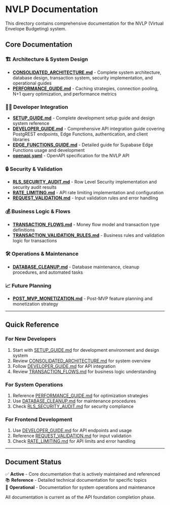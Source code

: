 # NVLP Documentation

This directory contains comprehensive documentation for the NVLP (Virtual Envelope Budgeting) system.

## Core Documentation

### 🏗️ Architecture & System Design
- **[CONSOLIDATED_ARCHITECTURE.md](./CONSOLIDATED_ARCHITECTURE.md)** - Complete system architecture, database design, transaction system, security implementation, and operational guides
- **[PERFORMANCE_GUIDE.md](./PERFORMANCE_GUIDE.md)** - Caching strategies, connection pooling, N+1 query optimization, and performance metrics

### 👨‍💻 Developer Integration
- **[SETUP_GUIDE.md](./SETUP_GUIDE.md)** - Complete development setup guide and design system reference
- **[DEVELOPER_GUIDE.md](./DEVELOPER_GUIDE.md)** - Comprehensive API integration guide covering PostgREST endpoints, Edge Functions, authentication, and client libraries
- **[EDGE_FUNCTIONS_GUIDE.md](./EDGE_FUNCTIONS_GUIDE.md)** - Detailed guide for Supabase Edge Functions usage and development
- **[openapi.yaml](./openapi.yaml)** - OpenAPI specification for the NVLP API

### 🔒 Security & Validation  
- **[RLS_SECURITY_AUDIT.md](./RLS_SECURITY_AUDIT.md)** - Row Level Security implementation and security audit results
- **[RATE_LIMITING.md](./RATE_LIMITING.md)** - API rate limiting implementation and configuration
- **[REQUEST_VALIDATION.md](./REQUEST_VALIDATION.md)** - Input validation rules and error handling

### 💰 Business Logic & Flows
- **[TRANSACTION_FLOWS.md](./TRANSACTION_FLOWS.md)** - Money flow model and transaction type definitions
- **[TRANSACTION_VALIDATION_RULES.md](./TRANSACTION_VALIDATION_RULES.md)** - Business rules and validation logic for transactions

### 🛠️ Operations & Maintenance
- **[DATABASE_CLEANUP.md](./DATABASE_CLEANUP.md)** - Database maintenance, cleanup procedures, and automated tasks

### 📈 Future Planning
- **[POST_MVP_MONETIZATION.md](./POST_MVP_MONETIZATION.md)** - Post-MVP feature planning and monetization strategy

---

## Quick Reference

### For New Developers
1. Start with [SETUP_GUIDE.md](./SETUP_GUIDE.md) for development environment and design system
2. Review [CONSOLIDATED_ARCHITECTURE.md](./CONSOLIDATED_ARCHITECTURE.md) for system overview
3. Follow [DEVELOPER_GUIDE.md](./DEVELOPER_GUIDE.md) for API integration
4. Review [TRANSACTION_FLOWS.md](./TRANSACTION_FLOWS.md) for business logic understanding

### For System Operations
1. Reference [PERFORMANCE_GUIDE.md](./PERFORMANCE_GUIDE.md) for optimization strategies
2. Use [DATABASE_CLEANUP.md](./DATABASE_CLEANUP.md) for maintenance procedures
3. Check [RLS_SECURITY_AUDIT.md](./RLS_SECURITY_AUDIT.md) for security compliance

### For Frontend Development
1. Use [DEVELOPER_GUIDE.md](./DEVELOPER_GUIDE.md) for API endpoints and usage
2. Reference [REQUEST_VALIDATION.md](./REQUEST_VALIDATION.md) for input validation
3. Check [RATE_LIMITING.md](./RATE_LIMITING.md) for API limits and error handling

---

## Document Status

✅ **Active** - Core documentation that is actively maintained and referenced  
📚 **Reference** - Detailed technical documentation for specific topics  
🔧 **Operational** - Documentation for system operations and maintenance

All documentation is current as of the API foundation completion phase.